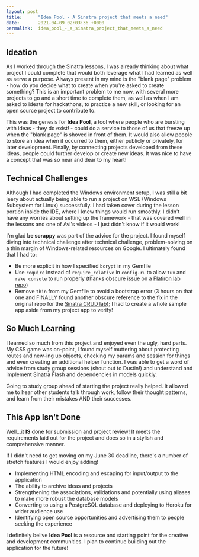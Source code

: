 ```yaml
---
layout: post
title:      "Idea Pool - A Sinatra project that meets a need"
date:       2021-04-09 02:03:36 +0000
permalink:  idea_pool_-_a_sinatra_project_that_meets_a_need
---
```



## Ideation

As I worked through the Sinatra lessons, I was already thinking about what project I could complete that would both leverage what I had learned as well as serve a purpose. Always present in my mind is the "blank page" problem - how do you decide what to create when you're asked to create something? This is an important problem to me now, with several more projects to go and a short time to complete them, as well as when I am asked to ideate for hackathons, to practice a new skill, or looking for an open source project to contribute to.

This was the genesis for **Idea Pool**, a tool where people who are bursting with ideas - they do exist! - could do a service to those of us that freeze up when the "blank page" is shoved in front of them. It would also allow people to store an idea when it occurred to them, either publicly or privately, for later development. Finally, by connecting projects developed from these ideas, people could further develop or create new ideas. It was nice to have a concept that was so near and dear to my heart!

## Technical Challenges

Although I had completed the Windows environment setup, I was still a bit leery about actually being able to run a project on WSL (Windows Subsystem for Linux) successfully. I had taken cover during the lesson portion inside the IDE, where I knew things would run smoothly. I didn't have any worries about setting up the framework - that was covered well in the lessons and one of Avi's videos - I just didn't know if it would work!

I'm glad **be scrappy** was part of the advice for the project. I found myself diving into technical challenge after technical challenge, problem-solving on a thin margin of Windows-related resources on Google. I ultimately found that I had to:
- Be more explicit in how I specified `bcrypt` in my Gemfile
- Use `require` instead of `require_relative` in `config.ru` to allow `tux` and `rake console` to run properly (thanks obscure issue on a [Flatiron lab repo](https://github.com/learn-co-curriculum/sinatra-complex-forms-associations/issues/29))
- Remove `thin` from my Gemfile to avoid a bootstrap error (3 hours on that one and FINALLY found another obscure reference to the fix in the original repo for the [Sinatra CRUD lab](https://github.com/learn-co-curriculum/sinatra-ar-crud-lab/issues/60)); I had to create a whole sample app aside from my project app to verify!

## So Much Learning

I learned so much from this project and enjoyed even the ugly, hard parts. My CSS game was on-point, I found myself muttering about protecting routes and new-ing up objects, checking my params and session for things and even creating an additional helper function. I was able to get a word of advice from study group sessions (shout out to Dustin!) and understand and implement Sinatra Flash and dependencies in models quickly.

Going to study group ahead of starting the project really helped. It allowed me to hear other students talk through work, follow their thought patterns, and learn from their mistakes AND their successes.

## This App Isn't Done

Well...it **IS** done for submission and project review! It meets the requirements laid out for the project and does so in a stylish and comprehensive manner. 

If I didn't need to get moving on my June 30 deadline, there's a number of stretch features I would enjoy adding!

- Implementing HTML encoding and escaping for input/output to the application
- The ability to archive ideas and projects
- Strengthening the associations, validations and potentially using aliases to make more robust the database models
- Converting to using a PostgreSQL database and deploying to Heroku for wider audience use
- Identifying open source opportunities and advertising them to people seeking the experience

I definitely belive **Idea Pool** is a resource and starting point for the creative and development communities. I plan to continue building out the application for the future!

